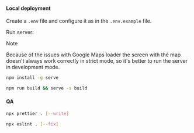 #### Local deployment

Create a `.env` file and configure it as in the `.env.example` file.

Run server:

> [!NOTE]
> Because of the issues with Google Maps loader the screen with the map doesn't always work correctly in strict mode,
> so it's better to run the server in development mode.

```bash
npm install -g serve
```

```bash
npm run build && serve -s build
```

#### QA

```bash
npx prettier . [--write]
```

```bash
npx eslint . [--fix]
```
